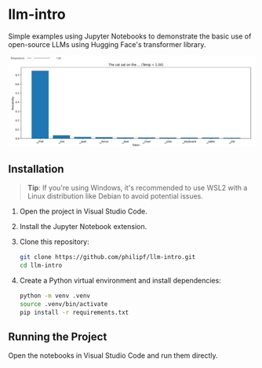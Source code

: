 # llm-intro

Simple examples using Jupyter Notebooks to demonstrate the basic use of open-source LLMs using Hugging Face's transformer library.

![alt text](image.png)

## Installation

> **Tip**: If you're using Windows, it's recommended to use WSL2 with a Linux distribution like Debian to avoid potential issues.

1. Open the project in Visual Studio Code.
2. Install the Jupyter Notebook extension.
3. Clone this repository:

   ```bash
   git clone https://github.com/philipf/llm-intro.git
   cd llm-intro
   ```

4. Create a Python virtual environment and install dependencies:

   ```bash
   python -m venv .venv
   source .venv/bin/activate
   pip install -r requirements.txt
   ```

## Running the Project
Open the notebooks in Visual Studio Code and run them directly.
